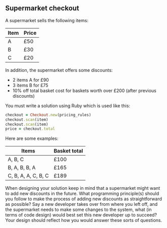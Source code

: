 ## Supermarket checkout

A supermarket sells the following items:

| Item | Price |
| --- | --- |
| A | £50 |
| B | £30 |
| C | £20 |

In addition, the supermarket offers some discounts:

- 2 items A for £90
- 3 items B for £75
- 10% off total basket cost for baskets worth over £200 (after previous discounts)

You must write a solution using Ruby which is used like this:

```ruby
checkout = Checkout.new(pricing_rules)
checkout.scan(item)
checkout.scan(item)
price = checkout.total
```

Here are some examples:

| Items | Basket total |
| --- | --- |
| A, B, C | £100 |
|  B, A, B, B, A | £165 |
| C, B, A, A, C, B, C | £189 |

When designing your solution keep in mind that a supermarket might want to add new discounts in the future.  What programming principle(s) should you follow to make the process of adding new discounts as straightforward as possible?  Say a new developer takes over from where you left off, and the supermarket needs to make some changes to the system, what (in terms of code design) would best set this new developer up to succeed?  Your design should reflect how you would answer these sorts of questions.
